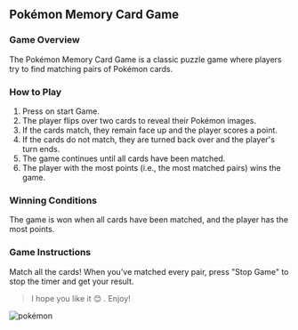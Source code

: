 ## Pokémon Memory Card Game

### Game Overview

The Pokémon Memory Card Game is a classic puzzle game where players try to find matching pairs of Pokémon cards.

### How to Play

1. Press on start Game.
2. The player flips over two cards to reveal their Pokémon images.
3. If the cards match, they remain face up and the player scores a point.
4. If the cards do not match, they are turned back over and the player's turn ends.
5. The game continues until all cards have been matched.
6. The player with the most points (i.e., the most matched pairs) wins the game.

### Winning Conditions

The game is won when all cards have been matched, and the player has the most points.

### Game Instructions

Match all the cards! When you've matched every pair, press "Stop Game" to stop the timer and get your result.

> I hope you like it 😊 . Enjoy!

![pokémon](https://gifdb.com/images/high/yay-cheers-happy-pokemon-anime-jump-mefbh2zrslsma3sy.gif)
